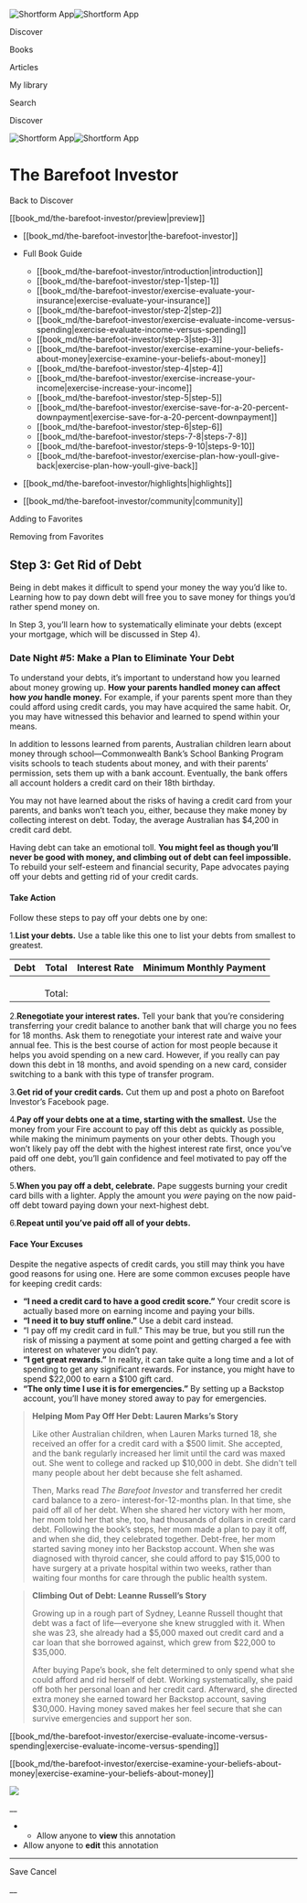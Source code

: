 ![Shortform App](/img/logo.36a2399e.svg)![Shortform App](/img/logo-dark.70c1b072.svg)

Discover

Books

Articles

My library

Search

Discover

![Shortform App](/img/logo.36a2399e.svg)![Shortform App](/img/logo-dark.70c1b072.svg)

# The Barefoot Investor

Back to Discover

[[book_md/the-barefoot-investor/preview|preview]]

  * [[book_md/the-barefoot-investor|the-barefoot-investor]]
  * Full Book Guide

    * [[book_md/the-barefoot-investor/introduction|introduction]]
    * [[book_md/the-barefoot-investor/step-1|step-1]]
    * [[book_md/the-barefoot-investor/exercise-evaluate-your-insurance|exercise-evaluate-your-insurance]]
    * [[book_md/the-barefoot-investor/step-2|step-2]]
    * [[book_md/the-barefoot-investor/exercise-evaluate-income-versus-spending|exercise-evaluate-income-versus-spending]]
    * [[book_md/the-barefoot-investor/step-3|step-3]]
    * [[book_md/the-barefoot-investor/exercise-examine-your-beliefs-about-money|exercise-examine-your-beliefs-about-money]]
    * [[book_md/the-barefoot-investor/step-4|step-4]]
    * [[book_md/the-barefoot-investor/exercise-increase-your-income|exercise-increase-your-income]]
    * [[book_md/the-barefoot-investor/step-5|step-5]]
    * [[book_md/the-barefoot-investor/exercise-save-for-a-20-percent-downpayment|exercise-save-for-a-20-percent-downpayment]]
    * [[book_md/the-barefoot-investor/step-6|step-6]]
    * [[book_md/the-barefoot-investor/steps-7-8|steps-7-8]]
    * [[book_md/the-barefoot-investor/steps-9-10|steps-9-10]]
    * [[book_md/the-barefoot-investor/exercise-plan-how-youll-give-back|exercise-plan-how-youll-give-back]]
  * [[book_md/the-barefoot-investor/highlights|highlights]]
  * [[book_md/the-barefoot-investor/community|community]]



Adding to Favorites 

Removing from Favorites 

## Step 3: Get Rid of Debt

Being in debt makes it difficult to spend your money the way you’d like to. Learning how to pay down debt will free you to save money for things you’d rather spend money on.

In Step 3, you’ll learn how to systematically eliminate your debts (except your mortgage, which will be discussed in Step 4).

### Date Night #5: Make a Plan to Eliminate Your Debt

To understand your debts, it’s important to understand how you learned about money growing up. **How your parents handled money can affect how _you_ handle money.** For example, if your parents spent more than they could afford using credit cards, you may have acquired the same habit. Or, you may have witnessed this behavior and learned to spend within your means.

In addition to lessons learned from parents, Australian children learn about money through school—Commonwealth Bank’s School Banking Program visits schools to teach students about money, and with their parents’ permission, sets them up with a bank account. Eventually, the bank offers all account holders a credit card on their 18th birthday.

You may not have learned about the risks of having a credit card from your parents, and banks won’t teach you, either, because they make money by collecting interest on debt. Today, the average Australian has $4,200 in credit card debt.

Having debt can take an emotional toll. **You might feel as though you’ll never be good with money, and climbing out of debt can feel impossible.** To rebuild your self-esteem and financial security, Pape advocates paying off your debts and getting rid of your credit cards.

#### Take Action

Follow these steps to pay off your debts one by one:

1.**List your debts.** Use a table like this one to list your debts from smallest to greatest.

**Debt** | **Total** | **Interest Rate** | **Minimum Monthly Payment**  
---|---|---|---  
|  |  |   
|  |  |   
|  |  |   
|  | Total:  |   
  
2.**Renegotiate your interest rates.** Tell your bank that you’re considering transferring your credit balance to another bank that will charge you no fees for 18 months. Ask them to renegotiate your interest rate and waive your annual fee. This is the best course of action for most people because it helps you avoid spending on a new card. However, if you really can pay down this debt in 18 months, and avoid spending on a new card, consider switching to a bank with this type of transfer program.

3.**Get rid of your credit cards.** Cut them up and post a photo on Barefoot Investor’s Facebook page.

4.**Pay off your debts one at a time, starting with the smallest.** Use the money from your Fire account to pay off this debt as quickly as possible, while making the minimum payments on your other debts. Though you won’t likely pay off the debt with the highest interest rate first, once you’ve paid off one debt, you’ll gain confidence and feel motivated to pay off the others.

5.**When you pay off a debt, celebrate.** Pape suggests burning your credit card bills with a lighter. Apply the amount you _were_ paying on the now paid-off debt toward paying down your next-highest debt.

6.**Repeat until you’ve paid off all of your debts.**

#### Face Your Excuses

Despite the negative aspects of credit cards, you still may think you have good reasons for using one. Here are some common excuses people have for keeping credit cards:

  * **“I need a credit card to have a good credit score.”** Your credit score is actually based more on earning income and paying your bills.
  * **“I need it to buy stuff online.”** Use a debit card instead.
  * “I pay off my credit card in full.” This may be true, but you still run the risk of missing a payment at some point and getting charged a fee with interest on whatever you didn’t pay.
  * **“I get great rewards.”** In reality, it can take quite a long time and a lot of spending to get any significant rewards. For instance, you might have to spend $22,000 to earn a $100 gift card.
  * **“The only time I use it is for emergencies.”** By setting up a Backstop account, you’ll have money stored away to pay for emergencies.



> **Helping Mom Pay Off Her Debt: Lauren Marks’s Story**
> 
> Like other Australian children, when Lauren Marks turned 18, she received an offer for a credit card with a $500 limit. She accepted, and the bank regularly increased her limit until the card was maxed out. She went to college and racked up $10,000 in debt. She didn't tell many people about her debt because she felt ashamed.
> 
> Then, Marks read _The Barefoot Investor_ and transferred her credit card balance to a zero- interest-for-12-months plan. In that time, she paid off all of her debt. When she shared her victory with her mom, her mom told her that she, too, had thousands of dollars in credit card debt. Following the book’s steps, her mom made a plan to pay it off, and when she did, they celebrated together. Debt-free, her mom started saving money into her Backstop account. When she was diagnosed with thyroid cancer, she could afford to pay $15,000 to have surgery at a private hospital within two weeks, rather than waiting four months for care through the public health system.

> **Climbing Out of Debt: Leanne Russell’s Story**
> 
> Growing up in a rough part of Sydney, Leanne Russell thought that debt was a fact of life—everyone she knew struggled with it. When she was 23, she already had a $5,000 maxed out credit card and a car loan that she borrowed against, which grew from $22,000 to $35,000.
> 
> After buying Pape’s book, she felt determined to only spend what she could afford and rid herself of debt. Working systematically, she paid off both her personal loan and her credit card. Afterward, she directed extra money she earned toward her Backstop account, saving $30,000. Having money saved makes her feel secure that she can survive emergencies and support her son.

[[book_md/the-barefoot-investor/exercise-evaluate-income-versus-spending|exercise-evaluate-income-versus-spending]]

[[book_md/the-barefoot-investor/exercise-examine-your-beliefs-about-money|exercise-examine-your-beliefs-about-money]]

![](https://bat.bing.com/action/0?ti=56018282&Ver=2&mid=bfff01cd-61f9-479b-b024-d69ae291026b&sid=1711133063fa11eebdec89a8b8ae3bbc&vid=171147a063fa11eea7440fcfeb230d96&vids=0&msclkid=N&pi=0&lg=en-US&sw=800&sh=600&sc=24&nwd=1&tl=Shortform%20%7C%20Book&p=https%3A%2F%2Fwww.shortform.com%2Fapp%2Fbook%2Fthe-barefoot-investor%2Fstep-3&r=&lt=297&evt=pageLoad&sv=1&rn=691647)

__

  *   * Allow anyone to **view** this annotation
  * Allow anyone to **edit** this annotation



* * *

Save Cancel

__



